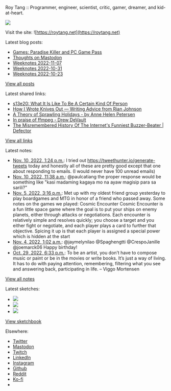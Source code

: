 Roy Tang :: Programmer, engineer, scientist, critic, gamer, dreamer, and kid-at-heart.

![](https://roytang.net/static/img/profile.jpg)

Visit the site: ![https://roytang.net](https://roytang.net)

Latest blog posts:

- [Games: Paradise Killer and PC Game Pass](https://roytang.net/2022/11/paradise-killer/)
- [Thoughts on Mastodon](https://roytang.net/2022/11/mastodon/)
- [Weeknotes 2022-11-07](https://roytang.net/2022/11/weeknotes-11-07/)
- [Weeknotes 2022-10-31](https://roytang.net/2022/10/weeknotes-10-30/)
- [Weeknotes 2022-10-23](https://roytang.net/2022/10/weeknotes-10-23/)

[View all posts](https://roytang.net/blog)

Latest shared links:

- [s13e20: What It Is Like To Be A Certain Kind Of Person](https://roytang.net/2022/11/c266f32d3824e71f919217624bba7226/)
- [How I Wrote Knives Out — Writing Advice from Rian Johnson](https://roytang.net/2022/11/f8c9cdce2e921bc6e706b42e8721404c/)
- [A Theory of Sprawling Holidays  - by Anne Helen Petersen](https://roytang.net/2022/11/7620dec02555d6b783548e1d0dc8e33c/)
- [In praise of ffmpeg - Drew DeVault](https://roytang.net/2022/11/0e5aba6a17f29c2a357e63e427ba0e39/)
- [The Misremembered History Of The Internet&#x27;s Funniest Buzzer-Beater | Defector](https://roytang.net/2022/11/76723d84ba9257897bf281403e046151/)

[View all links](https://roytang.net/links)

Latest notes:

- [Nov. 10, 2022, 1:24 p.m.](https://roytang.net/2022/11/dada1d361d46749900f410659fb33368/): I tried out https://tweethunter.io/generate-tweets today and honestly all of these are pretty good except that one about responding to emails. (I would never have 100 unread emails)
- [Nov. 10, 2022, 11:38 a.m.](https://roytang.net/2022/11/1590549484869943300/): @paulcatiang the proper response would be something like &quot;kasi madaming kagaya mo na ayaw magisip para sa sarili?&quot;
- [Nov. 5, 2022, 3:16 p.m.](https://roytang.net/2022/11/boardgame-day/): Met up with my oldest friend group yesterday to play boardgames and MTG in honor of a friend who passed away. Some notes on the games we played: Cosmic Encounter Cosmic Encounter is a fun little space game where the goal is to put your ships on enemy planets, either through attacks or negotiations. Each encounter is relatively simple and resolves quickly; you choose a target and you either fight or negotiate, and each player plays a card to further that objective. Spicing it up is that each player is assigned a special power which is hidden at the start
- [Nov. 4, 2022, 1:02 a.m.](https://roytang.net/2022/11/1588214962110943232/): @jaymelynilao @Spaghengtti @CrespoJanille @joemarck06 Happy birthday!
- [Oct. 29, 2022, 6:33 p.m.](https://roytang.net/2022/10/216c2e4b3e9bcba532fda6abbb757197/): To be an artist, you don’t have to compose music or paint or be in the movies or write books. It’s just a way of living. It has to do with paying attention, remembering, filtering what you see and answering back, participating in life. – Viggo Mortensen

[View all notes](https://roytang.net/notes)

Latest sketches:


- ![](https://roytang.net/media/cache/f5/83/f583e6f8cabb768e013c3292f03b5274.jpg)
- ![](https://roytang.net/media/cache/dc/31/dc31bec42193147458f2e50c9a7fe4ac.jpg)
- ![](https://roytang.net/media/cache/73/2b/732bd4c80057609c59932ce77d753675.jpg)

[View sketchbook](https://roytang.net/albums/sketchbook)


Elsewhere:

- [Twitter](https://twitter.com/roytang)
- [Mastodon](https://indieweb.social/@roytang)
- [Twitch](https://twitch.tv/twitchyroy)
- [LinkedIn](https://www.linkedin.com/in/roytang)
- [Instagram](https://instagram.com/roytang0400)
- [Github](https://github.com/roytang)
- [Reddit](https://reddit.com/u/hungryroy)
- [Ko-fi](https://ko-fi.com/roytang)
- [](mailto:hello@roytang.net)
